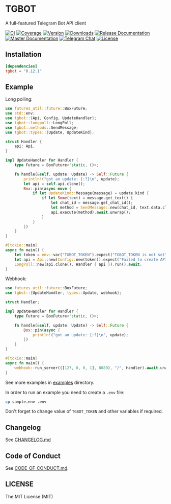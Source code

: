 # TGBOT

A full-featured Telegram Bot API client

[![CI](https://img.shields.io/github/workflow/status/tg-rs/tgbot/CI?style=flat-square)](https://github.com/tg-rs/tgbot/actions/)
[![Coverage](https://img.shields.io/codecov/c/github/tg-rs/tgbot.svg?style=flat-square)](https://codecov.io/gh/tg-rs/tgbot)
[![Version](https://img.shields.io/crates/v/tgbot.svg?style=flat-square)](https://crates.io/crates/tgbot)
[![Downloads](https://img.shields.io/crates/d/tgbot.svg?style=flat-square)](https://crates.io/crates/tgbot)
[![Release Documentation](https://img.shields.io/badge/docs-release-brightgreen.svg?style=flat-square)](https://docs.rs/tgbot)
[![Master Documentation](https://img.shields.io/badge/docs-master-blueviolet.svg?style=flat-square)](https://tg-rs.github.io/tgbot/tgbot/)
[![Telegram Chat](https://img.shields.io/badge/-@tgrsusers-blue?style=flat-square&logo=telegram)](https://t.me/tgrsusers)
[![License](https://img.shields.io/crates/l/tgbot.svg?style=flat-square)](https://github.com/tg-rs/tgbot/tree/0.12.1/LICENSE)

## Installation

```toml
[dependencies]
tgbot = "0.12.1"
```

## Example

Long polling:

```rust no_run
use futures_util::future::BoxFuture;
use std::env;
use tgbot::{Api, Config, UpdateHandler};
use tgbot::longpoll::LongPoll;
use tgbot::methods::SendMessage;
use tgbot::types::{Update, UpdateKind};

struct Handler {
    api: Api,
}

impl UpdateHandler for Handler {
    type Future = BoxFuture<'static, ()>;

    fn handle(&self, update: Update) -> Self::Future {
        println!("got an update: {:?}\n", update);
        let api = self.api.clone();
        Box::pin(async move {
            if let UpdateKind::Message(message) = update.kind {
                if let Some(text) = message.get_text() {
                    let chat_id = message.get_chat_id();
                    let method = SendMessage::new(chat_id, text.data.clone());
                    api.execute(method).await.unwrap();
                }
            }
        })
    }
}

#[tokio::main]
async fn main() {
    let token = env::var("TGBOT_TOKEN").expect("TGBOT_TOKEN is not set");
    let api = Api::new(Config::new(token)).expect("Failed to create API");
    LongPoll::new(api.clone(), Handler { api }).run().await;
}
```

Webhook:

```rust no_run
use futures_util::future::BoxFuture;
use tgbot::{UpdateHandler, types::Update, webhook};

struct Handler;

impl UpdateHandler for Handler {
    type Future = BoxFuture<'static, ()>;

    fn handle(&self, update: Update) -> Self::Future {
        Box::pin(async {
            println!("got an update: {:?}\n", update);
        })
    }
}

#[tokio::main]
async fn main() {
    webhook::run_server(([127, 0, 0, 1], 8080), "/", Handler).await.unwrap();
}
```

See more examples in [examples](https://github.com/tg-rs/tgbot/tree/0.12.1/examples) directory.

In order to run an example you need to create a `.env` file:
```sh
cp sample.env .env
```
Don't forget to change value of `TGBOT_TOKEN` and other variables if required.

## Changelog

See [CHANGELOG.md](https://github.com/tg-rs/tgbot/tree/0.12.1/CHANGELOG.md)

## Code of Conduct

See [CODE_OF_CONDUCT.md](https://github.com/tg-rs/tgbot/tree/0.12.1/CODE_OF_CONDUCT.md).

## LICENSE

The MIT License (MIT)
